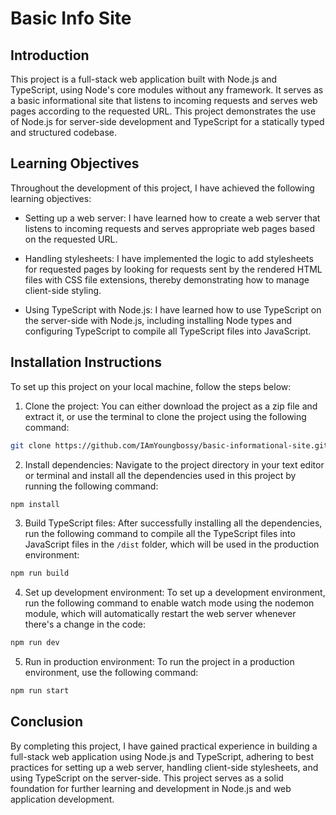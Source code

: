 # Basic Info Site

## Introduction

This project is a full-stack web application built with Node.js and TypeScript, using Node's core modules without any framework. It serves as a basic informational site that listens to incoming requests and serves web pages according to the requested URL. This project demonstrates the use of Node.js for server-side development and TypeScript for a statically typed and structured codebase.

## Learning Objectives

Throughout the development of this project, I have achieved the following learning objectives:

- Setting up a web server: I have learned how to create a web server that listens to incoming requests and serves appropriate web pages based on the requested URL.

- Handling stylesheets: I have implemented the logic to add stylesheets for requested pages by looking for requests sent by the rendered HTML files with CSS file extensions, thereby demonstrating how to manage client-side styling.

- Using TypeScript with Node.js: I have learned how to use TypeScript on the server-side with Node.js, including installing Node types and configuring TypeScript to compile all TypeScript files into JavaScript.

## Installation Instructions

To set up this project on your local machine, follow the steps below:

1. Clone the project: You can either download the project as a zip file and extract it, or use the terminal to clone the project using the following command:

```bash
git clone https://github.com/IAmYoungbossy/basic-informational-site.git
```

2. Install dependencies: Navigate to the project directory in your text editor or terminal and install all the dependencies used in this project by running the following command:

```bash
npm install
```

3. Build TypeScript files: After successfully installing all the dependencies, run the following command to compile all the TypeScript files into JavaScript files in the `/dist` folder, which will be used in the production environment:

```bash
npm run build
```

4. Set up development environment: To set up a development environment, run the following command to enable watch mode using the nodemon module, which will automatically restart the web server whenever there's a change in the code:

```bash
npm run dev
```

5. Run in production environment: To run the project in a production environment, use the following command:

```bash
npm run start
```

## Conclusion

By completing this project, I have gained practical experience in building a full-stack web application using Node.js and TypeScript, adhering to best practices for setting up a web server, handling client-side stylesheets, and using TypeScript on the server-side. This project serves as a solid foundation for further learning and development in Node.js and web application development.
